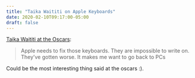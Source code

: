 ```yaml
---
title: "Taika Waititi on Apple Keyboards"
date: 2020-02-10T09:17:00-05:00
draft: false
---
```


[Taika Waititi at the Oscars](https://twitter.com/Variety/status/1226710675554091008):

> Apple needs to fix those keyboards. They are impossible to write on. They’ve gotten worse. It makes me want to go back to PCs

Could be the most interesting thing said at the oscars :).
